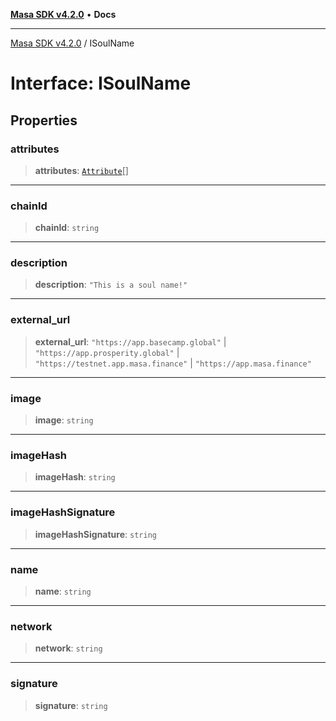 [**Masa SDK v4.2.0**](../README.md) • **Docs**

***

[Masa SDK v4.2.0](../globals.md) / ISoulName

# Interface: ISoulName

## Properties

### attributes

> **attributes**: [`Attribute`](Attribute.md)[]

***

### chainId

> **chainId**: `string`

***

### description

> **description**: `"This is a soul name!"`

***

### external\_url

> **external\_url**: `"https://app.basecamp.global"` \| `"https://app.prosperity.global"` \| `"https://testnet.app.masa.finance"` \| `"https://app.masa.finance"`

***

### image

> **image**: `string`

***

### imageHash

> **imageHash**: `string`

***

### imageHashSignature

> **imageHashSignature**: `string`

***

### name

> **name**: `string`

***

### network

> **network**: `string`

***

### signature

> **signature**: `string`
